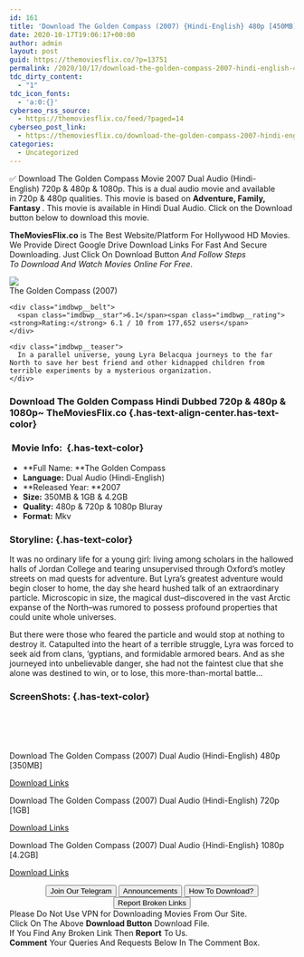 ```yaml
---
id: 161
title: 'Download The Golden Compass (2007) {Hindi-English} 480p [450MB] || 720p [1GB] || 1080p [4.2GB]'
date: 2020-10-17T19:06:17+00:00
author: admin
layout: post
guid: https://themoviesflix.co/?p=13751
permalink: /2020/10/17/download-the-golden-compass-2007-hindi-english-480p-450mb-720p-1gb-1080p-4-2gb/
tdc_dirty_content:
  - "1"
tdc_icon_fonts:
  - 'a:0:{}'
cyberseo_rss_source:
  - https://themoviesflix.co/feed/?paged=14
cyberseo_post_link:
  - https://themoviesflix.co/download-the-golden-compass-2007-hindi-english-480p-720-1080p/
categories:
  - Uncategorized
---
```

✅ Download The Golden Compass&nbsp;Movie&nbsp;2007 Dual Audio (Hindi-English)&nbsp;720p&nbsp;&&nbsp;480p&nbsp;& 1080p. This is&nbsp;a&nbsp;dual audio&nbsp;movie and available in&nbsp;720p&nbsp;&&nbsp;480p&nbsp;qualities. This movie is based on&nbsp;**Adventure, Family, Fantasy&nbsp;**. This movie is available in Hindi Dual Audio. Click on the Download button below to download this movie.

**TheMoviesFlix.co**&nbsp;is The Best Website/Platform For Hollywood HD Movies. We Provide Direct Google Drive Download Links For Fast And Secure Downloading. Just Click On Download Button&nbsp;_And Follow Steps To&nbsp;Download And Watch Movies Online For Free_.

<div class="imdbwp imdbwp--movie dark">
  <div class="imdbwp__thumb">
    <a class="imdbwp__link" target="_blank" title="The Golden Compass" href="https://www.imdb.com/title/tt0385752/" rel="nofollow noopener noreferrer"><img class="imdbwp__img" src="https://m.media-amazon.com/images/M/MV5BMTM2NDkxMjQxMV5BMl5BanBnXkFtZTYwNTMxMDM4._V1_SX300.jpg" /></a>
  </div>
  
  <div class="imdbwp__content">
    <div class="imdbwp__header">
      <span class="imdbwp__title">The Golden Compass</span> (2007)
    </div>
    
    <div class="imdbwp__belt">
      <span class="imdbwp__star">6.1</span><span class="imdbwp__rating"><strong>Rating:</strong> 6.1 / 10 from 177,652 users</span>
    </div>
    
    <div class="imdbwp__teaser">
      In a parallel universe, young Lyra Belacqua journeys to the far North to save her best friend and other kidnapped children from terrible experiments by a mysterious organization.
    </div>
  </div>
</div>

### Download The Golden Compass Hindi&nbsp;Dubbed 720p & 480p & 1080p~ TheMoviesFlix.co {.has-text-align-center.has-text-color}

### &nbsp;Movie Info:&nbsp; {.has-text-color}

  * **Full Name:&nbsp;**The Golden Compass
  * **Language:**&nbsp;Dual Audio (Hindi-English)
  * **Released Year:&nbsp;**2007
  * **Size:**&nbsp;350MB & 1GB & 4.2GB
  * **Quality:**&nbsp;480p & 720p & 1080p Bluray
  * **Format:**&nbsp;Mkv

### Storyline: {.has-text-color}

It was no ordinary life for a young girl: living among scholars in the hallowed halls of Jordan College and tearing unsupervised through Oxford’s motley streets on mad quests for adventure. But Lyra’s greatest adventure would begin closer to home, the day she heard hushed talk of an extraordinary particle. Microscopic in size, the magical dust–discovered in the vast Arctic expanse of the North–was rumored to possess profound properties that could unite whole universes.

But there were those who feared the particle and would stop at nothing to destroy it. Catapulted into the heart of a terrible struggle, Lyra was forced to seek aid from clans, ‘gyptians, and formidable armored bears. And as she journeyed into unbelievable danger, she had not the faintest clue that she alone was destined to win, or to lose, this more-than-mortal battle…

### ScreenShots: {.has-text-color}

<div class="wp-block-image">
  <figure class="aligncenter"><img src="https://i.imgur.com/L0yWC2i.jpg" alt /></figure>
</div>

<div class="wp-block-image">
  <figure class="aligncenter"><img src="https://i.imgur.com/einkC7B.jpg" alt /></figure>
</div>

<div class="wp-block-image">
  <figure class="aligncenter"><img src="https://i.imgur.com/4BuBCMG.jpg" alt /></figure>
</div>

<div class="wp-block-image">
  <figure class="aligncenter"><img src="https://i.imgur.com/4F8otXC.jpg" alt /></figure>
</div>

<div class="wp-block-image">
  <figure class="aligncenter"><img src="https://i.imgur.com/8diRB8t.jpg" alt /></figure>
</div>

<p class="has-text-align-center has-text-color has-medium-font-size">
  Download The Golden Compass (2007) Dual Audio (Hindi-English) 480p [350MB]
</p>

<span class="mb-center maxbutton-3-center"><span class="maxbutton-3-container mb-container"><a class="maxbutton-3 maxbutton maxbutton-post-button" target="_blank" rel="nofollow noopener noreferrer" href="https://coinquint.com/a13758/"><span class="mb-text">Download Links</span></a></span></span>

<p class="has-text-align-center has-text-color has-medium-font-size">
  Download The Golden Compass (2007) Dual Audio (Hindi-English) 720p [1GB]
</p>

<span class="mb-center maxbutton-3-center"><span class="maxbutton-3-container mb-container"><a class="maxbutton-3 maxbutton maxbutton-post-button" target="_blank" rel="nofollow noopener noreferrer" href="https://coinquint.com/a13760/"><span class="mb-text">Download Links</span></a></span></span>

<p class="has-text-align-center has-text-color has-medium-font-size">
  Download The Golden Compass (2007) Dual Audio {Hindi-English} 1080p [4.2GB]
</p>

<span class="mb-center maxbutton-3-center"><span class="maxbutton-3-container mb-container"><a class="maxbutton-3 maxbutton maxbutton-post-button" target="_blank" rel="nofollow noopener noreferrer" href="https://coinquint.com/a13762/"><span class="mb-text">Download Links</span></a></span></span>

<center>
</center>

<center>
  <a href="https://t.me/themoviesflixcom" target="_blank" data-wpel-link="external" rel="nofollow external noopener noreferrer"><button class="button button5">Join Our Telegram</button></a> <a href="https://themoviesflix.co/download-the-golden-compass-2007-hindi-english-480p-720-1080p/#" target="_blank" data-wpel-link="external" rel="nofollow external noopener noreferrer"><button class="button button5">Announcements</button></a> <a href="https://themoviesflix.com/how-to-download/" target="_blank" data-wpel-link="external" rel="nofollow external noopener noreferrer"><button class="button button5">How To Download?</button></a> <a href="https://themoviesflix.co/download-the-golden-compass-2007-hindi-english-480p-720-1080p/#" target="_blank" data-wpel-link="external" rel="nofollow external noopener noreferrer"><button class="button button5">Report Broken Links</button></a>
</center>

<div class="alert alert-danger">
  Please Do Not Use VPN for Downloading Movies From Our Site.
</div>

<div class="alert alert-success">
  Click On The Above <strong>Download Button</strong> Download File.
</div>

<div class="alert alert-warning">
  If You Find Any Broken Link Then <strong>Report</strong> To Us.
</div>

<div class="alert alert-info">
  <strong>Comment</strong> Your Queries And Requests Below In The Comment Box.
</div>